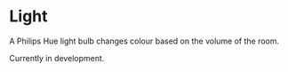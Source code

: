 # Light
A Philips Hue light bulb changes colour based on the volume of the room.

Currently in development.
